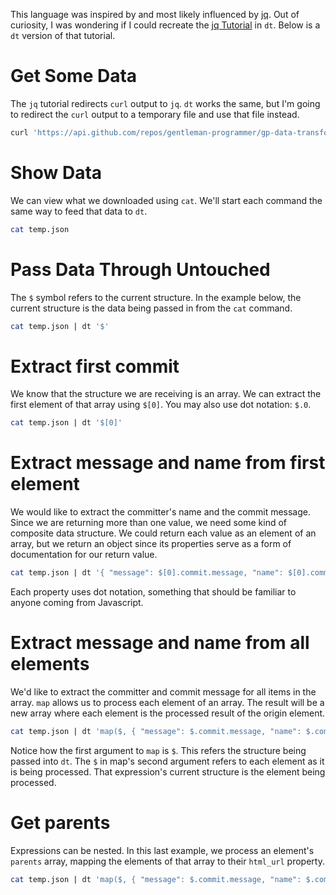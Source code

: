 This language was inspired by and most likely influenced by [jq](https://stedolan.github.io/jq/). Out of curiosity, I was wondering if I could recreate the [jq Tutorial](https://stedolan.github.io/jq/tutorial/) in `dt`. Below is a `dt` version of that tutorial.

# Get Some Data

The `jq` tutorial redirects `curl` output to `jq`. `dt` works the same, but I'm going to redirect the `curl` output to a temporary file and use that file instead.

```bash
curl 'https://api.github.com/repos/gentleman-programmer/gp-data-transformer/commits?per_page=5' > temp.json
```

# Show Data

We can view what we downloaded using `cat`. We'll start each command the same way to feed that data to `dt`.

```bash
cat temp.json
```

# Pass Data Through Untouched

The `$` symbol refers to the current structure. In the example below, the current structure is the data being passed in from the `cat` command.

```bash
cat temp.json | dt '$'
```

# Extract first commit

We know that the structure we are receiving is an array. We can extract the first element of that array using `$[0]`. You may also use dot notation: `$.0`.

```bash
cat temp.json | dt '$[0]'
```

# Extract message and name from first element

We would like to extract the committer's name and the commit message. Since we are returning more than one value, we need some kind of composite data structure. We could return each value as an element of an array, but we return an object since its properties serve as a form of documentation for our return value.

```bash
cat temp.json | dt '{ "message": $[0].commit.message, "name": $[0].commit.committer.name }'
```

Each property uses dot notation, something that should be familiar to anyone coming from Javascript.

# Extract message and name from all elements

We'd like to extract the committer and commit message for all items in the array. `map` allows us to process each element of an array. The result will be a new array where each element is the processed result of the origin element.

```bash
cat temp.json | dt 'map($, { "message": $.commit.message, "name": $.commit.committer.name })'
```

Notice how the first argument to `map` is `$`. This refers the structure being passed into `dt`. The `$` in map's second argument refers to each element as it is being processed. That expression's current structure is the element being processed. 

# Get parents

Expressions can be nested. In this last example, we process an element's `parents` array, mapping the elements of that array to their `html_url` property.

```bash
cat temp.json | dt 'map($, { "message": $.commit.message, "name": $.commit.committer.name, "parents": map($.parents, $.html_url) })'
```
